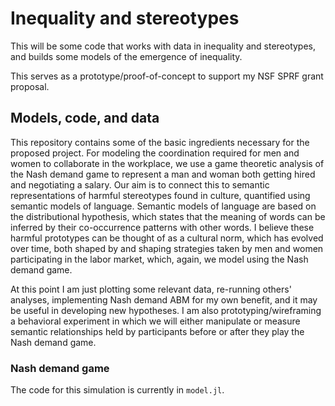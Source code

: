 # Inequality and stereotypes

This will be some code that works with data in inequality and 
stereotypes, and builds some models of the emergence of inequality.

This serves as a prototype/proof-of-concept 
to support my NSF SPRF grant proposal.


## Models, code, and data

This repository contains some of the basic ingredients necessary for
the proposed project. For modeling the coordination required for
men and women to collaborate in the workplace, we use a game theoretic
analysis of the Nash demand game to represent a man and woman both getting
hired and negotiating a salary. Our aim is to connect this to semantic representations
of harmful stereotypes found in culture, quantified using semantic models of
language. Semantic models of language are based on the distributional hypothesis, which
states that the meaning of words can be inferred by their co-occurrence patterns with
other words. I believe these harmful prototypes can be thought of as a cultural norm, which
has evolved over time, both shaped by and shaping strategies taken by men and women 
participating in the labor market, which, again, we model using the Nash demand game.

At this point I am just plotting some relevant data, re-running others' analyses, 
implementing Nash demand ABM for my own benefit, and it may be useful in developing new
hypotheses. I am also prototyping/wireframing a behavioral experiment in which we will
either manipulate or measure semantic relationships held by participants before or after
they play the Nash demand game.

### Nash demand game

The code for this simulation is currently in `model.jl`. 
